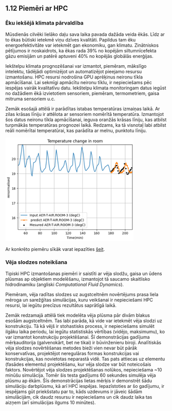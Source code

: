 ## 1.12 Piemēri ar HPC

### Ēku iekšējā klimata pārvaldība

Mūsdienās cilvēki lielāko daļu sava laika pavada dažāda veida ēkās. Līdz ar to ēkas būtiski ietekmē viņu dzīves kvalitāti.
Papildus tam ēku energoefektivitāte var ietekmēt gan ekonomiku, gan klimatu. Zinātniskos pētījumos ir noskaidrots, ka ēkas rada 39% no kopējām siltumnīcefekta gāzu emisijām un patērē aptuveni 40% no kopējās globālās enerģijas. 

Iekštelpu klimata prognozēšanai var izmantot, piemēram, mākslīgo intelektu, tādējādi optimizējot un automatizējot pieejamo resursu izmantošanu. HPC resursi nodrošina GPU aprēķinus neironu tīkla apmācīšanai. Lai sekmīgi apmācītu neironu tīklu, ir nepieciešams pēc iespējas vairāk kvalitatīvu datu. Iekštelpu klimata monitoringam datus iegūst no dažādiem ēkā izvietotiem sensoriem, piemēram, termometriem, gaisa mitruma sensoriem u.c.

Zemāk esošajā attēlā ir parādītas istabas temperatūras izmaiņas laikā. Ar zilas krāsas līniju ir attēlota ar sensoriem nomērītā temperatūra. Izmantojot šos datus neironu tīkla apmācīšanai, ieguva oranžās krāsas līniju, kas atbilst turpmākās temperatūras prognozei laikā. Redzams, ka tā visnotaļ labi atbilst reāli nomērītai temperatūrai, kas parādīta ar melnu, punktotu līniju.

<img src="https://github.com/viktorszagorskis/hpc-pamati/blob/main/pix/PiemersEkas.PNG" alt="Temperatūras prognozēšana" width="400"/>

Ar konkrēto piemēru sīkāk varat iepazīties [šeit](https://gitlab.com/eurocc-latvia/bms-ai-model).
 
### Vēja slodzes noteikšana 

Tipiski HPC izmantošanas piemēri ir saistīti ar vēja slodžu, gaisa un ūdens plūsmas ap objektiem modelēšanu, izmantojot tā saucamo skaitlisko hidrodinamiku (angliski *Computational Fluid Dynamics*). 

Piemēram, vēja radītas slodzes uz augstceltnēm novērtējums prasa liela mēroga un sarežģītas simulācijas, kuru veikšanai ir nepieciešami HPC resursi, lai iegūtu precīzus rezultātus saprātīgā laikā.

Zemāk redzamajā attēlā tiek modelēta vēja plūsma pār divām blakus esošām augstceltnēm. Tas labi parāda, kā vide var ietekmēt vēja slodzi uz konstrukciju. Tā kā vējš ir stohastisks process, ir nepieciešams simulēt ilgāku laika periodu, lai iegūtu statistiskās vērtības (vidējo, maksimumu), ko var izmantot konstrukciju projektēšanai.
Šī demonstrācijas gadījuma mērķauditorija (galvenokārt, bet ne tikai) ir būvinženieru biroji. Analītiskās vēja slodzes novērtēšanas metodes bieži vien nevar būt pārāk konservatīvas, projektējot neregulāras formas konstrukcijas vai konstrukcijas, kas novietotas neparastā vidē. Tas pats attiecas uz elementu (fasādes elementu) projektēšanu, kur vēja slodze var būt noteicošais faktors.
Novērtējot vēja slodzes projektēšanas nolūkos, nepieciešama ~10 minūšu simulācija. Tomēr šis testa gadījums 60 sekundes simulēja vēja plūsmu ap ēkām. Šīs demonstrācijas lietas mērķis ir demonstrēt šādu simulāciju darbplūsmu, kā arī HPC iespējas. Iepazīstoties ar šo gadījumu, ir iespējams gūt priekšstatu par to, kāds uzdevums ir jāveic šādām simulācijām, cik daudz resursu ir nepieciešams un cik daudz laika tas aizņem (arī simulācijas ilgums 10 minūtes).
